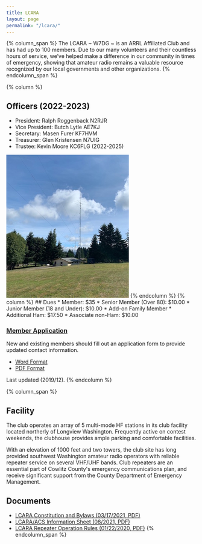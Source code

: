 ```yaml
---
title: LCARA
layout: page
permalink: "/lcara/"
---
```


{% column_span %}
The LCARA ~ W7DG ~ is an ARRL Affiliated Club and has had up to 100 members.
Due to our many volunteers and their countless hours of service, we’ve helped
make a difference in our community in times of emergency, showing that amateur
radio remains a valuable resource recognized by our local governments and other
organizations.
{% endcolumn_span %}

{% column %}
## Officers (2022-2023)

* President: Ralph Roggenback N2RJR
* Vice President: Butch Lytle AE7KJ
* Secretary: Masen Furer KF7HVM
* Treasurer: Glen Kristensen N7UIG
* Trustee: Kevin Moore KC6FLG (2022-2025)

<img src="/images/w7dg-clubhouse.jpg">
{% endcolumn %}
{% column %}
## Dues
* Member: $35
* Senior Member (Over 80): $10.00
* Junior Member (18 and Under): $10.00
* Add-on Family Member
  * Additional Ham: $17.50
  * Associate non-Ham: $10.00

### [Member Application](http://w7dg.org/downloads/2019LCARA_application.pdf)

New and existing members should fill out an application form
to provide updated contact information. 

* [Word Format](http://w7dg.org/downloads/2019LCARA_application.doc)
* [PDF Format](http://w7dg.org/downloads/2019LCARA_application.pdf)

Last updated (2019/12).
{% endcolumn %}

{% column_span %}
## Facility
The club operates an array of 5 multi-mode HF stations in its club facility
located northerly of Longview Washington. Frequently active on contest
weekends, the clubhouse provides ample parking and comfortable facilities.

With an elevation of 1000 feet and two towers, the club site has long provided
southwest Washington amateur radio operators with reliable repeater service on
several VHF/UHF bands. Club repeaters are an essential part of Cowlitz County's
emergency communications plan, and receive significant support from the County
Department of Emergency Management.

## Documents

* [LCARA Constitution and Bylaws (03/17/2021, PDF)](https://w7dg-lcara.github.io/static/documents/ConstitutionAndBylaws2021.pdf)
* [LCARA/ACS Information Sheet (08/2021, PDF)](https://w7dg-lcara.github.io/static/documents/2021LCARA-ACS-Handout.pdf)
* [LCARA Repeater Operation Rules (01/22/2020, PDF)](https://w7dg-lcara.github.io/static/documents/LCARA-RepeaterRules1-22-20.pdf)
{% endcolumn_span %}
